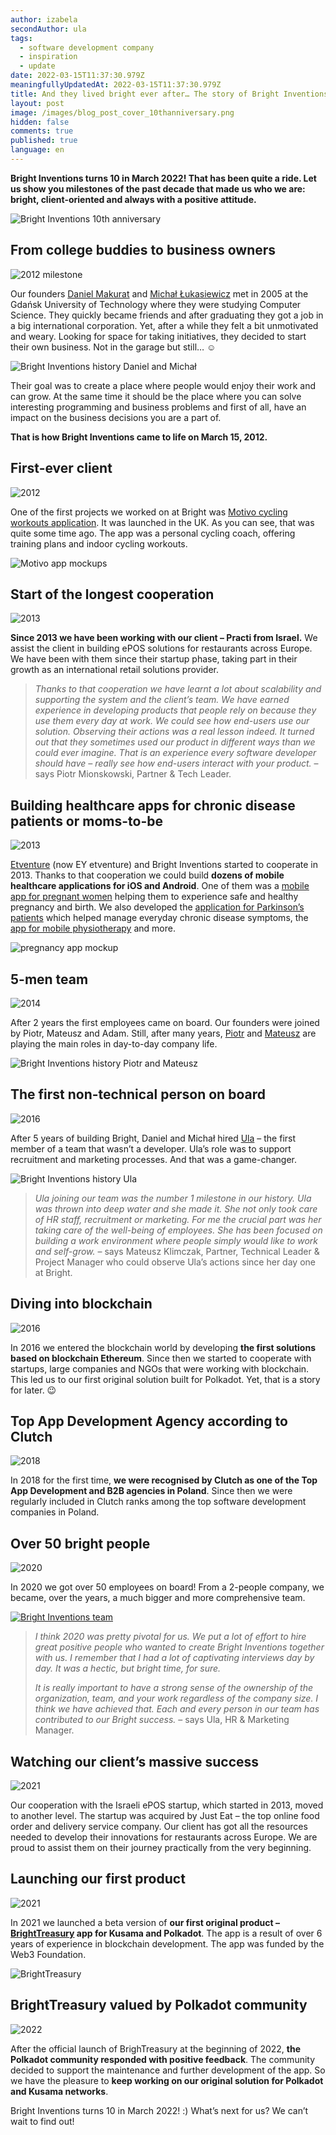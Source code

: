 ```yaml
---
author: izabela
secondAuthor: ula
tags:
  - software development company
  - inspiration
  - update
date: 2022-03-15T11:37:30.979Z
meaningfullyUpdatedAt: 2022-03-15T11:37:30.979Z
title: And they lived bright ever after… The story of Bright Inventions
layout: post
image: /images/blog_post_cover_10thanniversary.png
hidden: false
comments: true
published: true
language: en
---
```

**Bright Inventions turns 10 in March 2022! That has been quite a ride. Let us show you milestones of the past decade that made us who we are: bright, client-oriented and always with a positive attitude.**

![Bright Inventions 10th anniversary](../../static/images/blog_post_cover_10thanniversary.png "")

## From college buddies to business owners

![2012 milestone](../../static/images/2012.png "")

Our founders [Daniel Makurat](/about-us/daniel/) and [Michał Łukasiewicz](/about-us/michal/) met in 2005 at the Gdańsk University of Technology where they were studying Computer Science. They quickly became friends and after graduating they got a job in a big international corporation. Yet, after a while they felt a bit unmotivated and weary. Looking for space for taking initiatives, they decided to start their own business. Not in the garage but still… ☺️

![Bright Inventions history Daniel and Michał](../../static/images/bright_story_daniel_michal.png "")

Their goal was to create a place where people would enjoy their work and can grow. At the same time it should be the place where you can solve interesting programming and business problems and first of all, have an impact on the business decisions you are a part of. 

**That is how Bright Inventions came to life on March 15, 2012.**

## First-ever client

![2012](../../static/images/2012.png "")

One of the first projects we worked on at Bright was [Motivo cycling workouts application](/projects/motivo). It was launched in the UK. As you can see, that was quite some time ago. The app was a personal cycling coach, offering training plans and indoor cycling workouts.

![Motivo app mockups](../../static/images/motivo_mockup.jpg "")

## Start of the longest cooperation

![2013](../../static/images/2013.png "")

**Since 2013 we have been working with our client – Practi from Israel.** We assist the client in building ePOS solutions for restaurants across Europe. We have been with them since their startup phase, taking part in their growth as an international retail solutions provider.

> *Thanks to that cooperation we have learnt a lot about scalability and supporting the system and the client’s team. We have earned experience in developing products that people rely on because they use them every day at work. We could see how end-users use our solution. Observing their actions was a real lesson indeed. It turned out that they sometimes used our product in different ways than we could ever imagine. That is an experience every software developer should have – really see how end-users interact with your product.* – says Piotr Mionskowski, Partner & Tech Leader. 

## Building healthcare apps for chronic disease patients or moms-to-be

![2013](../../static/images/2013.png "")

[Etventure](https://www.etventure.com) (now EY etventure) and Bright Inventions started to cooperate in 2013. Thanks to that cooperation we could build **dozens of mobile healthcare applications for iOS and Android**. One of them was a [mobile app for pregnant women](/projects/pregnancy-app/) helping them to experience safe and healthy pregnancy and birth. We also developed the [application for Parkinson’s patients](/projects/solution-for-parkinsons-patients/) which helped manage everyday chronic disease symptoms, the [app for mobile physiotherapy](/projects/mobile-therapy-application) and more. 

![pregnancy app mockup](../../static/images/brightstory_pregnancy_app.png "")

## 5-men team

![2014](../../static/images/2014.png "")

After 2 years the first employees came on board. Our founders were joined by Piotr, Mateusz and Adam. Still, after many years, [Piotr](/about-us/piotr/) and [Mateusz](/about-us/mateusz/) are playing the main roles in day-to-day company life.

![Bright Inventions history Piotr and Mateusz](../../static/images/bright_story_piotr_mateusz.png "")

## The first non-technical person on board

![2016](../../static/images/2016.png "")

After 5 years of building Bright, Daniel and Michał hired [Ula](/about-us/ula/) – the first member of a team that wasn’t a developer. Ula’s role was to support recruitment and marketing processes. And that was a game-changer. 

![Bright Inventions history Ula](../../static/images/bright_story_ula.png "")

> *Ula joining our team was the number 1 milestone in our history. Ula was thrown into deep water and she made it. She not only took care of HR staff, recruitment or marketing. For me the crucial part was her taking care of the well-being of employees. She has been focused on building a work environment where people simply would like to work and self-grow.* – says Mateusz Klimczak, Partner, Technical Leader & Project Manager who could observe Ula’s actions since her day one at Bright.

## Diving into blockchain

![2016](../../static/images/2016.png "")

In 2016 we entered the blockchain world by developing **the first solutions based on blockchain Ethereum**. Since then we started to cooperate with startups, large companies and NGOs that were working with blockchain. This led us to our first original solution built for Polkadot. Yet, that is a story for later. 😉

## Top App Development Agency according to Clutch

![2018](../../static/images/2018.png "")

In 2018 for the first time, **we were recognised by Clutch as one of the Top App Development and B2B agencies in Poland**. Since then we were regularly included in Clutch ranks among the top software development companies in Poland.

## Over 50 bright people

![2020](../../static/images/2020.png "")

In 2020 we got over 50 employees on board! From a 2-people company, we became, over the years, a much bigger and more comprehensive team.

[![Bright Inventions team](../../static/images/brightstory_team10years.png "")](/about-us/team)

> *I think 2020 was pretty pivotal for us. We put a lot of effort to hire great positive people who wanted to create Bright Inventions together with us. I remember that I had a lot of captivating interviews day by day. It was a hectic, but bright time, for sure.*
>
> *It is really important to have a strong sense of the ownership of the organization, team, and your work regardless of the company size. I think we have achieved that. Each and every person in our team has contributed to our Bright success.* – says Ula, HR & Marketing Manager.

## Watching our client’s massive success

![2021](../../static/images/2021.png "")

Our cooperation with the Israeli ePOS startup, which started in 2013, moved to another level. The startup was acquired by Just Eat – the top online food order and delivery service company. Our client has got all the resources needed to develop their innovations for restaurants across Europe. We are proud to assist them on their journey practically from the very beginning.

## Launching our first product

![2021](../../static/images/2021.png "")

In 2021 we launched a beta version of **our first original product – [BrightTreasury](https://treasury.bright.dev) app for Kusama and Polkadot**. The app is a result of over 6 years of experience in blockchain development. The app was funded by the Web3 Foundation.

![BrightTreasury](../../static/images/treasury_www_3.png "")

## BrightTreasury valued by Polkadot community

![2022](../../static/images/2022.png "")

After the official launch of BrighTreasury at the beginning of 2022, **the Polkadot community responded with positive feedback**. The community decided to support the maintenance and further development of the app. So we have the pleasure to **keep working on our original solution for Polkadot and Kusama networks**.

Bright Inventions turns 10 in March 2022! :) What’s next for us? We can’t wait to find out!
